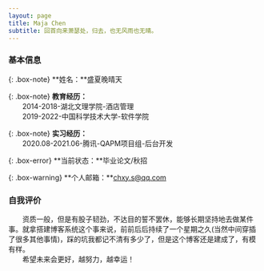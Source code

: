 ```yaml
---
layout: page
title: Maja Chen
subtitle: 回首向来萧瑟处，归去，也无风雨也无晴。
---
```


### 基本信息

{: .box-note}
**姓名：**盛夏晚晴天<br>

{: .box-note}
**教育经历：<br>**
&emsp;&emsp;2014-2018-湖北文理学院-酒店管理<br>
&emsp;&emsp;2019-2022-中国科学技术大学-软件学院<br>

{: .box-note}
**实习经历：<br>**
&emsp;&emsp;2020.08-2021.06-腾讯-QAPM项目组-后台开发<br>

{: .box-error}
**当前状态：**毕业论文/秋招

{: .box-warning}
**个人邮箱：**chxy.s@qq.com

### 自我评价

&emsp;&emsp;资质一般，但是有股子韧劲，不达目的誓不罢休，能够长期坚持地去做某件事。就拿搭建博客系统这个事来说，前前后后持续了一个星期之久(当然中间穿插了很多其他事情)，踩的坑我都记不清有多少了，但是这个博客还是建成了，有模有样。<br>
&emsp;&emsp;希望未来会更好，越努力，越幸运！

